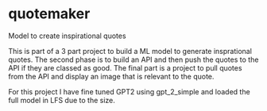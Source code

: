# quotemaker
Model to create inspirational quotes

This is part of a 3 part project to build a ML model to generate insprational quotes. The second phase is to build an API and then push the quotes to the API if they are classed as good.  The final part is a project to pull quotes from the API and display an image that is relevant to the quote.

For this project I have fine tuned GPT2 using gpt_2_simple and loaded the full model in LFS due to the size.  
